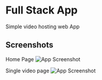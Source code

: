 
# Full Stack App

Simple video hosting web App



## Screenshots

Home Page
![App Screenshot](https://lh3.googleusercontent.com/drive-viewer/AKGpihZ_xXMLwJ0My5y1AhpDwgm44SYFp48FQ2gMiCroEkF01b37ISE4KN2X7zzno42td_8PNxaXiQD7FHmO4U0EDsO71uJ3aA=s1600)

Single video page
![App Screenshot](https://lh3.googleusercontent.com/drive-viewer/AKGpihYGYb6QnnSyUj908G09MrSLGWaEPanUiiA9xDHYLawuf3TiGXLLHmQpb2SmSnlL-SIK5XNWU4o_ANiy9pU8fj1zfdl-=s1600)

